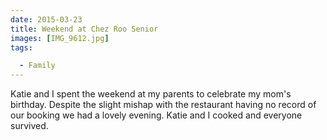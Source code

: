 ```yaml
---
date: 2015-03-23
title: Weekend at Chez Roo Senior
images: [IMG_9612.jpg]
tags:

  - Family
---
```

Katie and I spent the weekend at my parents to celebrate my mom's birthday. Despite the slight mishap with the restaurant having no record of our booking we had a lovely evening. Katie and I cooked and everyone survived. 